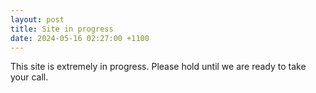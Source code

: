 ```yaml
---
layout: post
title: Site in progress
date: 2024-05-16 02:27:00 +1100
---
```


This site is extremely in progress. Please hold until we are ready to take your
call.
